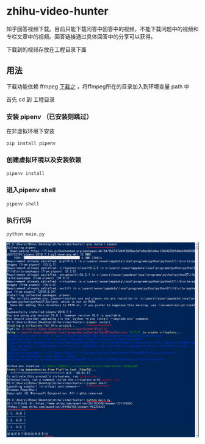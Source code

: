 # zhihu-video-hunter
知乎回答视频下载。目前只能下载问答中回答中的视频，不能下载问题中的视频和专栏文章中的视频。回答链接通过具体回答中的分享可以获得。

下载到的视频存放在工程目录下面



## 用法

下载功能依赖 ffmpeg [下载之](https://www.ffmpeg.org/download.html) ，将ffmpeg所在的目录加入到环境变量 path 中

首先 cd 到 工程目录

### 安装 pipenv （已安装则跳过）
在非虚拟环境下安装
```
pip install pipenv
```

### 创建虚拟环境以及安装依赖

```
pipenv install
```
### 进入pipenv shell
```
pipenv shell
```
### 执行代码
```
python main.py
```

![screenshot](./screenshot.png)